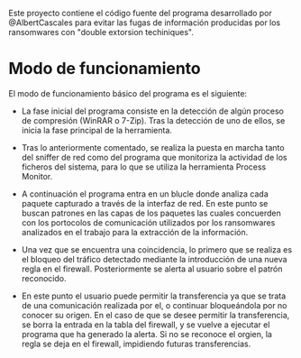 Este proyecto contiene el código fuente del programa desarrollado por @AlbertCascales para evitar las fugas de información producidas por los ransomwares con "double extorsion techiniques".

# Modo de funcionamiento

El modo de funcionamiento básico del programa es el siguiente:

* La fase inicial del programa consiste en la detección de algún proceso de compresión (WinRAR o 7-Zip). Tras la detección de uno de ellos, se inicia la fase principal de la herramienta.

* Tras lo anteriormente comentado, se realiza la puesta en marcha tanto del sniffer de red como del programa que monitoriza la actividad de los ficheros del sistema, para lo que se utiliza la herramienta Process Monitor.

* A continuación el programa entra en un blucle donde analiza cada paquete capturado a través de la interfaz de red. En este punto se buscan patrones en las capas de los paquetes las cuales concuerden con los portocolos de comunicación utilizados por los ransomwares analizados en el trabajo para la extracción de la información.

* Una vez que se encuentra una coincidencia, lo primero que se realiza es el bloqueo del tráfico detectado mediante la introducción de una nueva regla en el firewall. Posteriormente se alerta al usuario sobre el patrón reconocido.

* En este punto el usuario puede permitir la transferencia ya que se trata de una comunicación realizada por el, o continuar bloqueándola por no conocer su origen. En el caso de que se desee permitir la transferencia, se borra la entrada en la tabla del firewall, y se vuelve a ejecutar el programa que ha generado la alerta. Si no se reconoce el orgien, la regla se deja en el firewall, impidiendo futuras transferencias.
